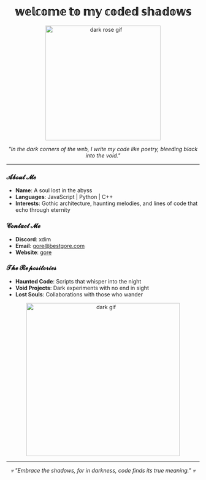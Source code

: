 <h1 align="center">𝕨𝕖𝕝𝕔𝕠𝕞𝕖 𝕥𝕠 𝕞𝕪 𝕔𝕠𝕕𝕖𝕕 𝕤𝕙𝕒𝕕𝕠𝕨𝕤</h1>

<p align="center">
  <img src="https://giffiles.alphacoders.com/152/152324.gif" alt="dark rose gif" width="300px"/>
</p>

<p align="center">
  <em>"In the dark corners of the web, I write my code like poetry, bleeding black into the void."</em>
</p>

---

### 𝓐𝓫𝓸𝓾𝓽 𝓜𝓮

- **Name**: A soul lost in the abyss
- **Languages**: JavaScript | Python | C++
- **Interests**: Gothic architecture, haunting melodies, and lines of code that echo through eternity

### 𝓒𝓸𝓷𝓽𝓪𝓬𝓽 𝓜𝓮
- **Discord**: xdim
- **Email**: gore@bestgore.com
- **Website**: [gore](https://bestgore.com)

### 𝓣𝓱𝓮 𝓡𝓮𝓹𝓸𝓼𝓲𝓽𝓸𝓻𝓲𝓮𝓼
- **Haunted Code**: Scripts that whisper into the night
- **Void Projects**: Dark experiments with no end in sight
- **Lost Souls**: Collaborations with those who wander

<p align="center">
  <img src="https://pa1.aminoapps.com/7790/01c341e2859040b2bb2c9e8f57c78c9bcaebda23r1-500-206_hq.gif" alt="dark gif" width="400px"/>
</p>

---

<p align="center">
  <em>💀 "Embrace the shadows, for in darkness, code finds its true meaning." 💀</em>
</p>
